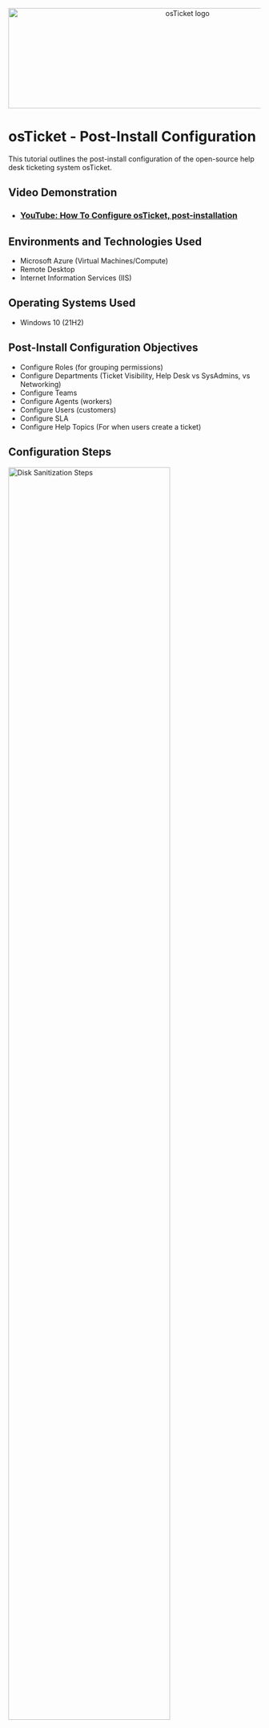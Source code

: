 <p align="center">
<img src="https://www.zippyops.com/userfiles/cache/thumbnails/1920/tn-osticket-1517973894.jpg" alt="osTicket logo"
  height="200"
  width="700"/>
</p>

<h1>osTicket - Post-Install Configuration</h1>
This tutorial outlines the post-install configuration of the open-source help desk ticketing system osTicket.<br />


<h2>Video Demonstration</h2>

- ### [YouTube: How To Configure osTicket, post-installation](https://www.youtube.com)

<h2>Environments and Technologies Used</h2>

- Microsoft Azure (Virtual Machines/Compute)
- Remote Desktop
- Internet Information Services (IIS)

<h2>Operating Systems Used </h2>

- Windows 10</b> (21H2)

<h2>Post-Install Configuration Objectives</h2>

- Configure Roles (for grouping permissions)
- Configure Departments (Ticket Visibility, Help Desk vs SysAdmins, vs Networking)
- Configure Teams
- Configure Agents (workers)
- Configure Users (customers)
- Configure SLA
- Configure Help Topics (For when users create a ticket)

<h2>Configuration Steps</h2>

<p>
<img src="https://i.imgur.com/6Hpx5x4.png" height="80%" width="80%" alt="Disk Sanitization Steps"/>
<img src="https://i.imgur.com/qI18wae.png" height="80%" width="80%" alt="Disk Sanitization Steps"/>
<img src="https://i.imgur.com/oaPMOPI.png" height="80%" width="80%" alt="Disk Sanitization Steps"/>
</p>
<p>
Open your osTicket installation in a browser (e.g., your-domain.com/support/). Log in to the Admin Panel using your Admin credentials. In the Roles section, click on the "Add New Role" button .You will be prompted to provide a Role Name. Choose a descriptive name based on the responsibilities that role will have (e.g., "Support Staff", "Admin", "Manager", etc.).
</p>
<br />

<p>
<img src="https://i.imgur.com/FgldsQQ.png" height="80%" width="80%" alt="Disk Sanitization Steps"/>
<img src="https://i.imgur.com/lg7S1ZC.png" height="80%" width="80%" alt="Disk Sanitization Steps"/>
<img src="https://i.imgur.com/hs9tTGB.png" height="80%" width="80%" alt="Disk Sanitization Steps"/>
</p>
<p>Navigate to the "Agents" Section, Add a New Department, Assign Department to Staff, Configure Department-Specific Permissions. By configuring Departments in osTicket, you can, Organize and manage tickets based on different functional areas (e.g., Help Desk, SysAdmins, Networking).
Assign staff members to specific departments and grant them relevant permissions. Control ticket visibility to ensure that only authorized staff members can see and work on tickets from their department.
</p>
<br />

<p>
<img src="https://i.imgur.com/nCvhupk.png" height="80%" width="80%" alt="Disk Sanitization Steps"/>
<img src="https://i.imgur.com/QlUavgy.pnghttps://i.imgur.com/QlUavgy.png" height="80%" width="80%" alt="Disk Sanitization Steps"/>
</p>
<p>
By configuring Teams in osTicket, you can, organize staff members into smaller, more manageable groups based on their expertise or department, assign tickets to an entire team, making collaboration more efficient and fine-tune permissions and responsibilities to make sure teams only access the tickets and features relevant to them.
</p>
<br />

<p>
<img src="https://i.imgur.com/hX4GAT7.png" height="80%" width="80%" alt="Disk Sanitization Steps"/> 
<img src="https://i.imgur.com/FdSRo2y.png" height="80%" width="80%" alt="Disk Sanitization Steps"/>
<img src="https://i.imgur.com/Gyz5goV.png" height="80%" width="80%" alt="Disk Sanitization Steps"/>
<img src="https://i.imgur.com/DGdsZfZ.png" height="80%" width="80%" alt="Disk Sanitization Steps"/>

</p>
<p>
By configuring agents in osTicket, you ensure that each staff member has the appropriate level of access and responsibility to manage and resolve support tickets. Roles, departments, and teams help you streamline ticket management, and configuring agent permissions ensures that agents can only perform tasks relevant to their role.
</p>
<br />

<p>
<img src="https://i.imgur.com/g2nsdIy.png" height="80%" width="80%" alt="Disk Sanitization Steps"/>
<img src="https://i.imgur.com/i22IzMw.png" height="80%" width="80%" alt="Disk Sanitization Steps"/>
<img src="https://i.imgur.com/1JGvIsu.png" height="80%" width="80%" alt="Disk Sanitization Steps"/>
</p>
<p>
Configuring users in osTicket, you ensure that customers can submit tickets, track their status, and receive relevant notifications. You can assign them to specific departments, enable them to interact with your support system, and customize their permissions based on your business needs.
</p>
<br />

<p>
<img src="https://i.imgur.com/kTO4djr.png" height="80%" width="80%" alt="Disk Sanitization Steps"/>
<img src="https://i.imgur.com/S9lFLZv.png" height="80%" width="80%" alt="Disk Sanitization Steps"/>
</p>
<p>
Configuring SLAs in osTicket ensures that you meet your organization's ticket handling goals by enforcing timely responses and resolutions. You can set specific targets for response and resolution times based on ticket priority, department, or type. Additionally, you can automate notifications and escalate tickets that approach or breach SLA targets.
</p>
<br />

<p>
<img src="https://i.imgur.com/C0dDpzA.png" height="80%" width="80%" alt="Disk Sanitization Steps"/>
<img src="https://i.imgur.com/ri6m1yk.png" height="80%" width="80%" alt="Disk Sanitization Steps"/>
<img src="https://i.imgur.com/vOpVWGd.png" height="80%" width="80%" alt="Disk Sanitization Steps"/>
</p>
<p>
Configuring Help Topics in osTicket is crucial for organizing incoming support requests and ensuring that they are routed to the right department. By giving users the ability to select the appropriate help topic, you streamline the support process, which improves both user experience and response times.
</p>
<br />
